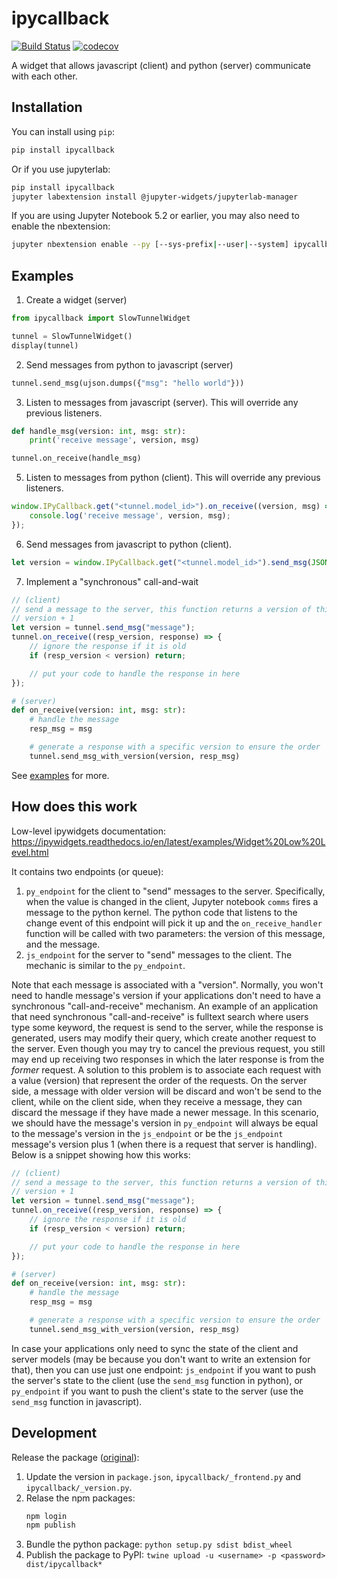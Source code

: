 
# ipycallback

[![Build Status](https://travis-ci.org/binh-vu/ipycallback.svg?branch=master)](https://travis-ci.org/binh-vu/ipycallback)
[![codecov](https://codecov.io/gh/binh-vu/ipycallback/branch/master/graph/badge.svg)](https://codecov.io/gh/binh-vu/ipycallback)


A widget that allows javascript (client) and python (server) communicate with each other.

## Installation

You can install using `pip`:

```bash
pip install ipycallback
```

Or if you use jupyterlab:

```bash
pip install ipycallback
jupyter labextension install @jupyter-widgets/jupyterlab-manager
```

If you are using Jupyter Notebook 5.2 or earlier, you may also need to enable
the nbextension:
```bash
jupyter nbextension enable --py [--sys-prefix|--user|--system] ipycallback
```

## Examples

1. Create a widget (server)

```python
from ipycallback import SlowTunnelWidget

tunnel = SlowTunnelWidget()
display(tunnel)
```

2. Send messages from python to javascript (server)

```python
tunnel.send_msg(ujson.dumps({"msg": "hello world"}))
```

3. Listen to messages from javascript (server). This will override any previous listeners.

```python
def handle_msg(version: int, msg: str):
    print('receive message', version, msg)

tunnel.on_receive(handle_msg)
```

5. Listen to messages from python (client). This will override any previous listeners.

```javascript
window.IPyCallback.get("<tunnel.model_id>").on_receive((version, msg) => {
    console.log('receive message', version, msg);
});
```

6. Send messages from javascript to python (client).

```javascript
let version = window.IPyCallback.get("<tunnel.model_id>").send_msg(JSON.stringify({"msg": "hello world"}));
```

7. Implement a "synchronous" call-and-wait

```javascript
// (client)
// send a message to the server, this function returns a version of this message, which is just the previous
// version + 1
let version = tunnel.send_msg("message");
tunnel.on_receive((resp_version, response) => {
    // ignore the response if it is old
    if (resp_version < version) return;

    // put your code to handle the response in here
});
```

```python
# (server)
def on_receive(version: int, msg: str):
    # handle the message
    resp_msg = msg

    # generate a response with a specific version to ensure the order
    tunnel.send_msg_with_version(version, resp_msg)
```

See [examples](./examples) for more.

## How does this work

Low-level ipywidgets documentation: https://ipywidgets.readthedocs.io/en/latest/examples/Widget%20Low%20Level.html

It contains two endpoints (or queue):
1. `py_endpoint` for the client to "send" messages to the server. Specifically, when the value is changed in the client,
    Jupyter notebook `comms` fires a message to the python kernel. The python code that listens to the change event
    of this endpoint will pick it up and the `on_receive_handler` function will be called with two parameters:
    the version of this message, and the message.
2. `js_endpoint` for the server to "send" messages to the client. The mechanic is similar to the `py_endpoint`.

Note that each message is associated with a "version". Normally, you won't need to handle message's version
if your applications don't need to have a synchronous "call-and-receive" mechanism. An example of an application
that need synchronous "call-and-receive" is fulltext search where users type some keyword, the request is send
to the server, while the response is generated, users may modify their query, which create another request to the
server. Even though you may try to cancel the previous request, you still may end up receiving two responses
in which the later response is from the *former* request. A solution to this problem is to associate each request
with a value (version) that represent the order of the requests. On the server side, a message with older version
will be discard and won't be send to the client, while on the client side, when they receive a message, they can
discard the message if they have made a newer message. In this scenario, we should have the message's version in
`py_endpoint` will always be equal to the message's version in the `js_endpoint` or be the `js_endpoint` message's
version plus 1 (when there is a request that server is handling). Below is a snippet showing how this works:

```javascript
// (client)
// send a message to the server, this function returns a version of this message, which is just the previous
// version + 1
let version = tunnel.send_msg("message");
tunnel.on_receive((resp_version, response) => {
    // ignore the response if it is old
    if (resp_version < version) return;

    // put your code to handle the response in here
});
```

```python
# (server)
def on_receive(version: int, msg: str):
    # handle the message
    resp_msg = msg

    # generate a response with a specific version to ensure the order
    tunnel.send_msg_with_version(version, resp_msg)
```

In case your applications only need to sync the state of the client and server models (may be because you
don't want to write an extension for that), then you can use just one endpoint: `js_endpoint` if you want to
push the server's state to the client (use the `send_msg` function in python), or `py_endpoint` if you want to
push the client's state to the server (use the `send_msg` function in javascript).

## Development

Release the package ([original](https://github.com/jupyter-widgets/widget-ts-cookiecutter)):

1. Update the version in `package.json`, `ipycallback/_frontend.py` and `ipycallback/_version.py`.
2. Relase the npm packages:
   ```bash
   npm login
   npm publish
   ```
3. Bundle the python package: `python setup.py sdist bdist_wheel`
4. Publish the package to PyPI: `twine upload -u <username> -p <password> dist/ipycallback*`
